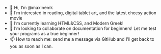 - 👋 Hi, I’m @maxinemk
- 👀 I’m interested in reading, digital tablet art, and the latest cheesy action movie
- 🌱 I’m currently learning HTML&CSS, and Modern Greek!
- 💞️ I’m looking to collaborate on documentation for beginners! Let me test your programs as a true beginner!
- 📫 How to reach me: send me a message via GitHub and I'll get back to you as soon as I can. 

<!---
maxinemk/maxinemk is a ✨ special ✨ repository because its `README.md` (this file) appears on your GitHub profile.
You can click the Preview link to take a look at your changes.
--->
